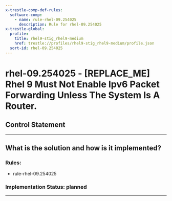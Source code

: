 ```yaml
---
x-trestle-comp-def-rules:
  software-comp:
    - name: rule-rhel-09.254025
      description: Rule for rhel-09.254025
x-trestle-global:
  profile:
    title: rhel9-stig_rhel9-medium
    href: trestle://profiles/rhel9-stig_rhel9-medium/profile.json
  sort-id: rhel-09.254025
---
```


# rhel-09.254025 - \[REPLACE_ME\] Rhel 9 Must Not Enable Ipv6 Packet Forwarding Unless The System Is A Router.

## Control Statement

______________________________________________________________________

## What is the solution and how is it implemented?

<!-- For implementation status enter one of: implemented, partial, planned, alternative, not-applicable -->

<!-- Note that the list of rules under ### Rules: is read-only and changes will not be captured after assembly to JSON -->

<!-- Add control implementation description here for control: rhel-09.254025 -->

### Rules:

  - rule-rhel-09.254025

### Implementation Status: planned

______________________________________________________________________
